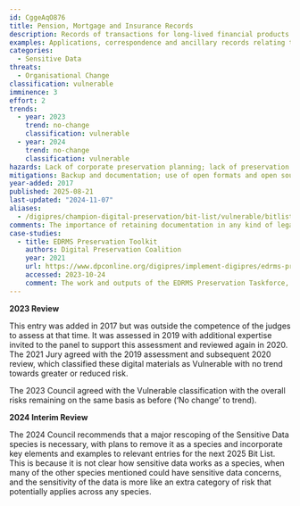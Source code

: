 ```yaml
---
id: CggeAqO876
title: Pension, Mortgage and Insurance Records
description: Records of transactions for long-lived financial products and services contracted between individuals and corporations. These records typically contain or depend on significant amounts of personal information and outlast the infrastructure on which they were created.
examples: Applications, correspondence and ancillary records relating to pensions, mortgages and insurances and other contracts of long duration. This includes corporate databases, email, web archives and EDRMS, and may require some coordination of paper, microfiche, born-digital and digitized records. These records often include the scope and duration of the contract as well as any agreed changes during the lifetime of the product. It may also include evidence of mis-selling or other sharp practice, which only becomes apparent after the fact. This entry pertains to corporate records rather than personal records
categories:
  - Sensitive Data
threats:
  - Organisational Change
classification: vulnerable
imminence: 3
effort: 2
trends:
  - year: 2023
    trend: no-change
    classification: vulnerable
  - year: 2024
    trend: no-change
    classification: vulnerable
hazards: Lack of corporate preservation planning; lack of preservation within the procurement of corporate systems; companies conflating backup with preservation; loss of integrity and authenticity; loss of context and connections to provide meaning; lack of preservation capability within agencies; lack of preservation voice at executive level; poor planning and roadmap for corporate infrastructure; proliferation of legacy systems; slapdash procurement or migration of new systems; mergers and acquisitions leading to confusion of corporate systems; lack of compliance, audit or accountability at operational levels; encryption; Uncertainty over IPR or the presence of orphaned works owners.
mitigations: Backup and documentation; use of open formats and open source software; considered data management planning; licencing that enables preservation; preservation capability in designated repository; resilient to hacking; selection and appraisal in place; authenticity and integrity of records managed; resilient funding and recognition at executive level; technology watch; regular preservation audits; accreditation and participation in the professional preservation community.
year-added: 2017
published: 2025-08-21
last-updated: "2024-11-07"
aliases:
  - /digipres/champion-digital-preservation/bit-list/vulnerable/bitlist-pension-mortgage-insurance
comments: The importance of retaining documentation in any kind of legal agreement offers this kind of material more protection than most but legal organizations may conflate backup with preservation and not always have consistent records management systems.
case-studies:
  - title: EDRMS Preservation Toolkit
    authors: Digital Preservation Coalition
    year: 2021
    url: https://www.dpconline.org/digipres/implement-digipres/edrms-preservation-toolkit
    accessed: 2023-10-24
    comment: The work and outputs of the EDRMS Preservation Taskforce, such as the EDRMS Preservation Toolkit, may be helpful for guidance in this context.
---
```

**2023 Review**

This entry was added in 2017 but was outside the competence of the judges to assess at that time. It was assessed in 2019 with additional expertise invited to the panel to support this assessment and reviewed again in 2020. The 2021 Jury agreed with the 2019 assessment and subsequent 2020 review, which classified these digital materials as Vulnerable with no trend towards greater or reduced risk.

The 2023 Council agreed with the Vulnerable classification with the overall risks remaining on the same basis as before (‘No change’ to trend).

**2024 Interim Review**

The 2024 Council recommends that a major rescoping of the Sensitive Data species is necessary, with plans to remove it as a species and incorporate key elements and examples to relevant entries for the next 2025 Bit List. This is because it is not clear how sensitive data works as a species, when many of the other species mentioned could have sensitive data concerns, and the sensitivity of the data is more like an extra category of risk that potentially applies across any species.
